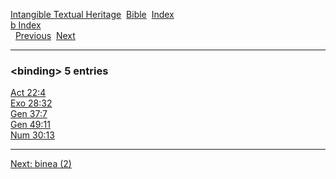 [Intangible Textual Heritage](../../index)  [Bible](../index) 
[Index](index)   
[b Index](_b_)  
  [Previous](c01444)  [Next](c01446) 

------------------------------------------------------------------------

### &lt;binding&gt; 5 entries

[Act 22:4](../kjv/act022.htm#004)  
[Exo 28:32](../kjv/exo028.htm#032)  
[Gen 37:7](../kjv/gen037.htm#007)  
[Gen 49:11](../kjv/gen049.htm#011)  
[Num 30:13](../kjv/num030.htm#013)  

------------------------------------------------------------------------

[Next: binea (2)](c01446)
